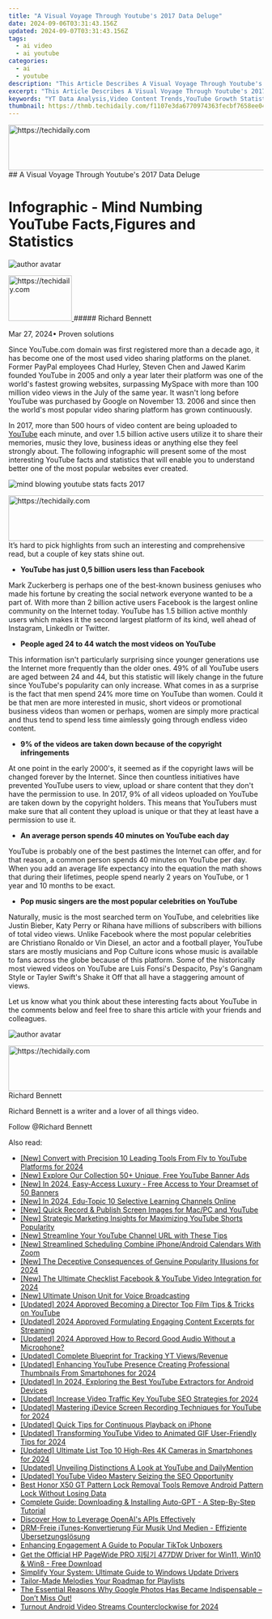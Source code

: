 ```yaml
---
title: "A Visual Voyage Through Youtube's 2017 Data Deluge"
date: 2024-09-06T03:31:43.156Z
updated: 2024-09-07T03:31:43.156Z
tags:
  - ai video
  - ai youtube
categories:
  - ai
  - youtube
description: "This Article Describes A Visual Voyage Through Youtube's 2017 Data Deluge"
excerpt: "This Article Describes A Visual Voyage Through Youtube's 2017 Data Deluge"
keywords: "YT Data Analysis,Video Content Trends,YouTube Growth Statistics,Viewership Patterns Youtube,Video Metrics Insight,Digital Media Tracker,Online Streaming Data"
thumbnail: https://thmb.techidaily.com/f1107e3da6770974363fecbf7658ee04571722ec05c10e1ad65882453b11db44.jpg
---
```


<!-- affiliate ads begin -->
<a href="https://25home.pxf.io/c/5597632/2123481/16836" target="_top" id="2123481">
  <img src="//a.impactradius-go.com/display-ad/16836-2123481" border="0" alt="https://techidaily.com" width="720" height="90"/>
</a>
<img height="0" width="0" src="https://25home.pxf.io/i/5597632/2123481/16836" style="position:absolute;visibility:hidden;" border="0" />
<!-- affiliate ads end -->
## A Visual Voyage Through Youtube's 2017 Data Deluge

# Infographic - Mind Numbing YouTube Facts,Figures and Statistics
![author avatar](https://images.wondershare.com/filmora/article-images/richard-bennett.jpg)

<!-- affiliate ads begin -->
<a href="https://25home.pxf.io/c/5597632/2123468/16836" target="_top" id="2123468">
  <img src="//a.impactradius-go.com/display-ad/16836-2123468" border="0" alt="https://techidaily.com" width="125" height="90"/>
</a>
<img height="0" width="0" src="https://25home.pxf.io/i/5597632/2123468/16836" style="position:absolute;visibility:hidden;" border="0" />
<!-- affiliate ads end -->
##### Richard Bennett

 Mar 27, 2024• Proven solutions

Since YouTube.com domain was first registered more than a decade ago, it has become one of the most used video sharing platforms on the planet. Former PayPal employees Chad Hurley, Steven Chen and Jawed Karim founded YouTube in 2005 and only a year later their platform was one of the world's fastest growing websites, surpassing MySpace with more than 100 million video views in the July of the same year. It wasn't long before YouTube was purchased by Google on November 13\. 2006 and since then the world's most popular video sharing platform has grown continuously.

In 2017, more than 500 hours of video content are being uploaded to [YouTube](https://tools.techidaily.com/wondershare/filmora/download/) each minute, and over 1.5 billion active users utilize it to share their memories, music they love, business ideas or anything else they feel strongly about. The following infographic will present some of the most interesting YouTube facts and statistics that will enable you to understand better one of the most popular websites ever created.

![mind blowing youtube stats facts 2017](https://filmora.wondershare.com/youtube-video-editing/mind-blowing-youtube-stats-facts-2017.jpg)

<!-- affiliate ads begin -->
<a href="https://ephamedtechinc.pxf.io/c/5597632/2137225/26400" target="_top" id="2137225">
  <img src="//a.impactradius-go.com/display-ad/26400-2137225" border="0" alt="https://techidaily.com" width="728" height="90"/>
</a>
<img height="0" width="0" src="https://ephamedtechinc.pxf.io/i/5597632/2137225/26400" style="position:absolute;visibility:hidden;" border="0" />
<!-- affiliate ads end -->
It’s hard to pick highlights from such an interesting and comprehensive read, but a couple of key stats shine out.

* **YouTube has just 0,5 billion users less than Facebook**

Mark Zuckerberg is perhaps one of the best-known business geniuses who made his fortune by creating the social network everyone wanted to be a part of. With more than 2 billion active users Facebook is the largest online community on the Internet today. YouTube has 1.5 billion active monthly users which makes it the second largest platform of its kind, well ahead of Instagram, LinkedIn or Twitter.

* **People aged 24 to 44 watch the most videos on YouTube**

This information isn't particularly surprising since younger generations use the Internet more frequently than the older ones. 49% of all YouTube users are aged between 24 and 44, but this statistic will likely change in the future since YouTube's popularity can only increase. What comes in as a surprise is the fact that men spend 24% more time on YouTube than women. Could it be that men are more interested in music, short videos or promotional business videos than women or perhaps, women are simply more practical and thus tend to spend less time aimlessly going through endless video content.

* **9% of the videos are taken down because of the copyright infringements**

At one point in the early 2000's, it seemed as if the copyright laws will be changed forever by the Internet. Since then countless initiatives have prevented YouTube users to view, upload or share content that they don't have the permission to use. In 2017, 9% of all videos uploaded on YouTube are taken down by the copyright holders. This means that YouTubers must make sure that all content they upload is unique or that they at least have a permission to use it.

* **An average person spends 40 minutes on YouTube each day**

YouTube is probably one of the best pastimes the Internet can offer, and for that reason, a common person spends 40 minutes on YouTube per day. When you add an average life expectancy into the equation the math shows that during their lifetimes, people spend nearly 2 years on YouTube, or 1 year and 10 months to be exact.

* **Pop music singers are the most popular celebrities on YouTube**

Naturally, music is the most searched term on YouTube, and celebrities like Justin Bieber, Katy Perry or Rihana have millions of subscribers with billions of total video views. Unlike Facebook where the most popular celebrities are Christiano Ronaldo or Vin Diesel, an actor and a football player, YouTube stars are mostly musicians and Pop Culture icons whose music is available to fans across the globe because of this platform. Some of the historically most viewed videos on YouTube are Luis Fonsi's Despacito, Psy's Gangnam Style or Tayler Swift's Shake it Off that all have a staggering amount of views.

Let us know what you think about these interesting facts about YouTube in the comments below and feel free to share this article with your friends and colleagues.

![author avatar](https://images.wondershare.com/filmora/article-images/richard-bennett.jpg)

<!-- affiliate ads begin -->
<a href="https://ephamedtechinc.pxf.io/c/5597632/2130529/26400" target="_top" id="2130529">
  <img src="//a.impactradius-go.com/display-ad/26400-2130529" border="0" alt="https://techidaily.com" width="728" height="90"/>
</a>
<img height="0" width="0" src="https://ephamedtechinc.pxf.io/i/5597632/2130529/26400" style="position:absolute;visibility:hidden;" border="0" />
<!-- affiliate ads end -->
Richard Bennett

Richard Bennett is a writer and a lover of all things video.

Follow @Richard Bennett


<ins class="adsbygoogle"
     style="display:block"
     data-ad-format="autorelaxed"
     data-ad-client="ca-pub-7571918770474297"
     data-ad-slot="1223367746"></ins>



<ins class="adsbygoogle"
     style="display:block"
     data-ad-client="ca-pub-7571918770474297"
     data-ad-slot="8358498916"
     data-ad-format="auto"
     data-full-width-responsive="true"></ins>





<span class="atpl-alsoreadstyle">Also read:</span>
<div><ul>
<li><a href="https://youtube-tips.techidaily.com/onvert-with-precision-10-leading-tools-from-flv-to-youtube-platforms-for-2024/"><u>[New] Convert with Precision 10 Leading Tools From Flv to YouTube Platforms for 2024</u></a></li>
<li><a href="https://youtube-tips.techidaily.com/xplore-our-collection-50plus-unique-free-youtube-banner-ads/"><u>[New] Explore Our Collection 50+ Unique, Free YouTube Banner Ads</u></a></li>
<li><a href="https://youtube-tips.techidaily.com/n-2024-easy-access-luxury-free-access-to-your-dreamset-of-50-banners/"><u>[New] In 2024, Easy-Access Luxury - Free Access to Your Dreamset of 50 Banners</u></a></li>
<li><a href="https://youtube-tips.techidaily.com/n-2024-edu-topic-10-selective-learning-channels-online/"><u>[New] In 2024, Edu-Topic 10 Selective Learning Channels Online</u></a></li>
<li><a href="https://youtube-tips.techidaily.com/uick-record-and-publish-screen-images-for-macpc-and-youtube/"><u>[New] Quick Record & Publish Screen Images for Mac/PC and YouTube</u></a></li>
<li><a href="https://youtube-tips.techidaily.com/trategic-marketing-insights-for-maximizing-youtube-shorts-popularity/"><u>[New] Strategic Marketing Insights for Maximizing YouTube Shorts Popularity</u></a></li>
<li><a href="https://youtube-tips.techidaily.com/treamline-your-youtube-channel-url-with-these-tips/"><u>[New] Streamline Your YouTube Channel URL with These Tips</u></a></li>
<li><a href="https://screen-capture.techidaily.com/new-streamlined-scheduling-combine-iphoneandroid-calendars-with-zoom/"><u>[New] Streamlined Scheduling Combine iPhone/Android Calendars With Zoom</u></a></li>
<li><a href="https://instagram-clips.techidaily.com/new-the-deceptive-consequences-of-genuine-popularity-illusions-for-2024/"><u>[New] The Deceptive Consequences of Genuine Popularity Illusions for 2024</u></a></li>
<li><a href="https://youtube-tips.techidaily.com/he-ultimate-checklist-facebook-and-youtube-video-integration-for-2024/"><u>[New] The Ultimate Checklist Facebook & YouTube Video Integration for 2024</u></a></li>
<li><a href="https://some-skills.techidaily.com/new-ultimate-unison-unit-for-voice-broadcasting/"><u>[New] Ultimate Unison Unit for Voice Broadcasting</u></a></li>
<li><a href="https://youtube-tips.techidaily.com/ed-2024-approved-becoming-a-director-top-film-tips-and-tricks-on-youtube/"><u>[Updated] 2024 Approved Becoming a Director Top Film Tips & Tricks on YouTube</u></a></li>
<li><a href="https://eaxpv-info.techidaily.com/updated-2024-approved-formulating-engaging-content-excerpts-for-streaming/"><u>[Updated] 2024 Approved Formulating Engaging Content Excerpts for Streaming</u></a></li>
<li><a href="https://youtube-tips.techidaily.com/ed-2024-approved-how-to-record-good-audio-without-a-microphone/"><u>[Updated] 2024 Approved How to Record Good Audio Without a Microphone?</u></a></li>
<li><a href="https://youtube-tips.techidaily.com/ed-complete-blueprint-for-tracking-yt-viewsrevenue/"><u>[Updated] Complete Blueprint for Tracking YT Views/Revenue</u></a></li>
<li><a href="https://youtube-tips.techidaily.com/ed-enhancing-youtube-presence-creating-professional-thumbnails-from-smartphones-for-2024/"><u>[Updated] Enhancing YouTube Presence Creating Professional Thumbnails From Smartphones for 2024</u></a></li>
<li><a href="https://youtube-tips.techidaily.com/ed-in-2024-exploring-the-best-youtube-extractors-for-android-devices/"><u>[Updated] In 2024, Exploring the Best YouTube Extractors for Android Devices</u></a></li>
<li><a href="https://youtube-tips.techidaily.com/ed-increase-video-traffic-key-youtube-seo-strategies-for-2024/"><u>[Updated] Increase Video Traffic Key YouTube SEO Strategies for 2024</u></a></li>
<li><a href="https://youtube-tips.techidaily.com/ed-mastering-idevice-screen-recording-techniques-for-youtube-for-2024/"><u>[Updated] Mastering iDevice Screen Recording Techniques for YouTube for 2024</u></a></li>
<li><a href="https://youtube-tips.techidaily.com/ed-quick-tips-for-continuous-playback-on-iphone/"><u>[Updated] Quick Tips for Continuous Playback on iPhone</u></a></li>
<li><a href="https://youtube-tips.techidaily.com/ed-transforming-youtube-video-to-animated-gif-user-friendly-tips-for-2024/"><u>[Updated] Transforming YouTube Video to Animated GIF User-Friendly Tips for 2024</u></a></li>
<li><a href="https://vp-tips.techidaily.com/updated-ultimate-list-top-10-high-res-4k-cameras-in-smartphones-for-2024/"><u>[Updated] Ultimate List Top 10 High-Res 4K Cameras in Smartphones for 2024</u></a></li>
<li><a href="https://youtube-tips.techidaily.com/ed-unveiling-distinctions-a-look-at-youtube-and-dailymention/"><u>[Updated] Unveiling Distinctions A Look at YouTube and DailyMention</u></a></li>
<li><a href="https://youtube-tips.techidaily.com/ed-youtube-video-mastery-seizing-the-seo-opportunity/"><u>[Updated] YouTube Video Mastery Seizing the SEO Opportunity</u></a></li>
<li><a href="https://unlock-android.techidaily.com/best-honor-x50-gt-pattern-lock-removal-tools-remove-android-pattern-lock-without-losing-data-by-drfone-android/"><u>Best Honor X50 GT Pattern Lock Removal Tools Remove Android Pattern Lock Without Losing Data</u></a></li>
<li><a href="https://tech-haven.techidaily.com/complete-guide-downloading-and-installing-auto-gpt-a-step-by-step-tutorial/"><u>Complete Guide: Downloading & Installing Auto-GPT - A Step-By-Step Tutorial</u></a></li>
<li><a href="https://tech-revival.techidaily.com/discover-how-to-leverage-openais-apis-effectively/"><u>Discover How to Leverage OpenAI's APIs Effectively</u></a></li>
<li><a href="https://some-approaches.techidaily.com/drm-freie-itunes-konvertierung-fur-musik-und-medien-effiziente-ubersetzungslosung/"><u>DRM-Freie iTunes-Konvertierung Für Musik Und Medien - Effiziente Übersetzungslösung</u></a></li>
<li><a href="https://extra-information.techidaily.com/enhancing-engagement-a-guide-to-popular-tiktok-unboxers/"><u>Enhancing Engagement A Guide to Popular TikTok Unboxers</u></a></li>
<li><a href="https://win-dash.techidaily.com/get-the-official-hp-pagewide-pro-477dw-driver-for-win11-win10-and-win8-free-download/"><u>Get the Official HP PageWide PRO 지팅기 477DW Driver for Win11, Win10 & Win8 - Free Download</u></a></li>
<li><a href="https://win-dash.techidaily.com/simplify-your-system-ultimate-guide-to-windows-update-drivers/"><u>Simplify Your System: Ultimate Guide to Windows Update Drivers</u></a></li>
<li><a href="https://youtube-tips.techidaily.com/r-made-melodies-your-roadmap-for-playlists/"><u>Tailor-Made Melodies Your Roadmap for Playlists</u></a></li>
<li><a href="https://techtrends.techidaily.com/the-essential-reasons-why-google-photos-has-became-indispensable-dont-miss-out/"><u>The Essential Reasons Why Google Photos Has Became Indispensable – Don’t Miss Out!</u></a></li>
<li><a href="https://some-skills.techidaily.com/turnout-android-video-streams-counterclockwise-for-2024/"><u>Turnout Android Video Streams Counterclockwise for 2024</u></a></li>
</ul></div>
